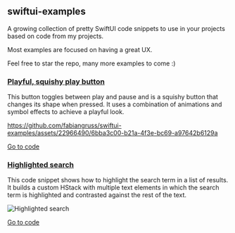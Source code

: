 ## swiftui-examples

A growing collection of pretty SwiftUI code snippets to use in your projects based on code from my projects.

Most examples are focused on having a great UX.

Feel free to star the repo, many more examples to come :)

### [Playful, squishy play button](https://github.com/fabiangruss/swiftui-examples/blob/a37c34ec1e470e9b6ac03088b1c4c81bae22adec/playful_button.swift)


This button toggles between play and pause and is a squishy button that changes its shape when pressed. It uses a combination of animations and symbol effects to achieve a playful look.

https://github.com/fabiangruss/swiftui-examples/assets/22966490/6bba3c00-b21a-4f3e-bc69-a97642b6129a

[Go to code](https://github.com/fabiangruss/swiftui-examples/blob/a37c34ec1e470e9b6ac03088b1c4c81bae22adec/playful_button.swift)

### [Highlighted search](https://github.com/fabiangruss/swiftui-examples/blob/a37c34ec1e470e9b6ac03088b1c4c81bae22adec/highlighted_search.swift)

This code snippet shows how to highlight the search term in a list of results. It builds a custom HStack with multiple text elements in which the search term is highlighted and contrasted against the rest of the text.

![Highlighted search](https://github.com/fabiangruss/swiftui-examples/blob/main/previews/highlighted_search.jpg?raw=true)

[Go to code](https://github.com/fabiangruss/swiftui-examples/blob/a37c34ec1e470e9b6ac03088b1c4c81bae22adec/highlighted_search.swift)
